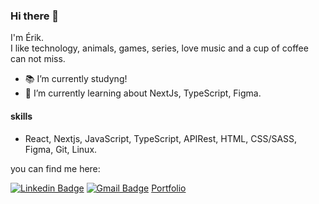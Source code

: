 ### Hi there 👋

I'm Érik.  
I like technology, animals, games, series, love music and a cup of coffee can not miss.

- 📚 I’m currently studyng!
- 🌱 I’m currently learning about NextJs, TypeScript, Figma.

#### skills
- React, Nextjs, JavaScript, TypeScript, APIRest, HTML, CSS/SASS, Figma, Git, Linux.

you can find me here:  

[![Linkedin Badge](https://img.shields.io/badge/-Linkedin-blue?style=flat-square&logo=Linkedin&logoColor=white&link=https://www.linkedin.com/in/erik-albuquerque/)](https://www.linkedin.com/in/erik-albuquerque/)
[![Gmail Badge](https://img.shields.io/badge/-Gmail-c14438?style=flat-square&logo=Gmail&logoColor=white&link=mailto:erik.albuquerque.oficial@gmail.com)](mailto:erik.albuquerque.oficial@gmail.com)
[Portfolio](https://portfolio-kataik.vercel.app/)
